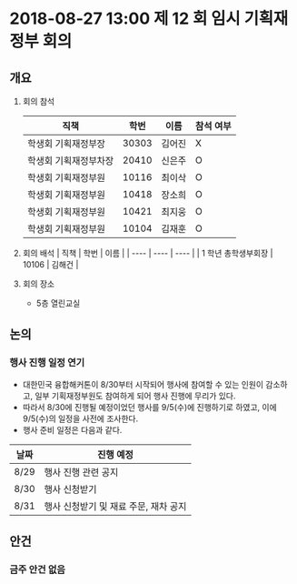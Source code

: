 # 2018-08-27 13:00 제 12 회 임시 기획재정부 회의

## 개요

1. 회의 참석

    | 직책                   | 학번  | 이름   | 참석 여부 |
    | ---------------------- | ----- | ------ | --------- |
    | 학생회 기획재정부장    | 30303 | 김어진 | X         |
    | 학생회 기획재정부차장  | 20410 | 신은주 | O         |
    | 학생회 기획재정부원    | 10116 | 최이삭 | O         |
    | 학생회 기획재정부원    | 10418 | 장소희 | O         |
    | 학생회 기획재정부원    | 10421 | 최지웅 | O         |
    | 학생회 기획재정부원    | 10104 | 김재훈 | O         |

2. 회의 배석
    | 직책 | 학번 | 이름 |
    | ---- | ---- | ---- |
    | 1 학년 총학생부회장    | 10106 | 김해건 |

3. 회의 장소

    - 5층 열린교실

## 논의

### 행사 진행 일정 연기
-   대한민국 융합해커톤이 8/30부터 시작되어 행사에 참여할 수 있는 인원이 감소하고, 일부 기획재정부원도 참여하게 되어 행사 진행에 무리가 있다.
-   따라서 8/30에 진행될 예정이었던 행사를 9/5(수)에 진행하기로 하였고, 이에 9/5(수)의 일정을 사전에 조사한다.
-   행사 준비 일정은 다음과 같다.

| 날짜 | 진행 예정 |
|-----|-----|
| 8/29| 행사 진행 관련 공지 |
| 8/30| 행사 신청받기 |
| 8/31| 행사 신청받기 및 재료 주문, 재차 공지 |


## 안건
### 금주 안건 없음